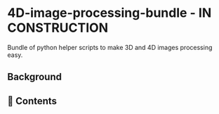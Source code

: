 # 4D-image-processing-bundle - IN CONSTRUCTION
Bundle of python helper scripts to make 3D and 4D images processing easy.

## Background

## 🔗 Contents

